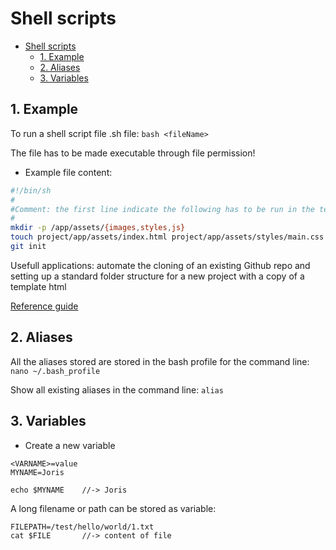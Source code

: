 # Shell scripts
- [Shell scripts](#shell-scripts)
  - [1. Example](#1-example)
  - [2. Aliases](#2-aliases)
  - [3. Variables](#3-variables)
## 1. Example
To run a shell script file .sh file: 
`bash <fileName>`

The file has to be made executable through file permission!

- Example file content:
```Bash
#!/bin/sh
#
#Comment: the first line indicate the following has to be run in the terminal
#
mkdir -p /app/assets/{images,styles,js}
touch project/app/assets/index.html project/app/assets/styles/main.css project/app/assets/js/main.js
git init
```

Usefull applications: automate the cloning of an existing Github repo and setting up a standard folder structure for a new project with a copy of a template html

[Reference guide](https://www.codementor.io/celestine_eo/getting-started-with-bash-scripting-for-web-developers-rlufh8cdx)


## 2. Aliases
All the aliases stored are stored in the bash profile for the command line:
`nano ~/.bash_profile`		

Show all existing aliases in the command line:
`alias`


## 3. Variables
- Create a new variable
```
<VARNAME>=value		
MYNAME=Joris

echo $MYNAME	//-> Joris
```
A long filename or path can be stored as variable:
```
FILEPATH=/test/hello/world/1.txt
cat $FILE		//-> content of file
```